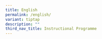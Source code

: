 ```yaml
---
title: English
permalink: /english/
variant: tiptap
description: ""
third_nav_title: Instructional Programme
---
```

